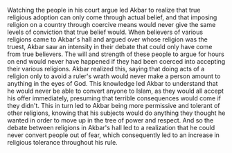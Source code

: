 Watching the people in his court argue led Akbar to realize that true religious adoption can only come through actual belief, and that imposing religion on a country through coercive means would never give the same levels of conviction that true belief would. When believers of various religions came to Akbar's hall and argued over whose religion was the truest, Akbar saw an intensity in their debate that could only have come from true believers. The will and strength of these people to argue for hours on end would never have happened if they had been coerced into accepting their various religions. Akbar realized this, saying that doing acts of a religion only to avoid a ruler's wrath would never make a person amount to anything in the eyes of God. This knowledge led Akbar to understand that he would never be able to convert anyone to Islam, as they would all accept his offer immediately, presuming that terrible consequences would come if they didn't. This in turn led to Akbar being more permissive and tolerant of other religions, knowing that his subjects would do anything they thought he wanted in order to move up in the tree of power and respect. And so the debate between religions in Akbar's hall led to a realization that he could never convert people out of fear, which consequently led to an increase in religious tolerance throughout his rule.
